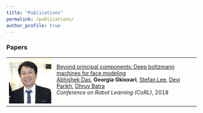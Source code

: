 ```yaml
---
title: "Publications"
permalink: /publications/
author_profile: true
---
```


### Papers

<table width="900" align="center" cellpadding="0">
        <td width="25%" valign="top"><img src="/images/dcnhan.png" alt="game" width="150" height="120" style="border-style: none">
        <td width="75%" valign="top">
          <p><a href="https://arxiv.org/pdf/1810.11181.pdf"><heading>Beyond principal components: Deep boltzmann machines for face modeling</heading></a><br>
          <a href="http://abhishekdas.com/"> Abhishek Das</a>, <strong> Georgia Gkioxari</strong>, <a href="https://www.cc.gatech.edu/~slee3191/"> Stefan Lee</a>, <a href="https://www.cc.gatech.edu/~parikh/"> Devi Parikh</a>, <a href="https://www.cc.gatech.edu/~dbatra/"> Dhruv Batra</a><br>
          <em>Conference on Robot Learning (CoRL)</em>, 2018<br>
